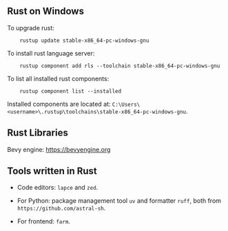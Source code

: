 Rust on Windows
----
To upgrade rust:
```
	rustup update stable-x86_64-pc-windows-gnu
```

To install rust language server:
```
	rustup component add rls --toolchain stable-x86_64-pc-windows-gnu
```

To list all installed rust components:
```
	rustup component list --installed
```

Installed components are located at:
`C:\Users\<username>\.rustup\toolchains\stable-x86_64-pc-windows-gnu`.


Rust Libraries
---

Bevy engine: https://bevyengine.org


Tools written in Rust
---

- Code editors: `lapce` and `zed`.

- For Python: package management tool `uv` and formatter `ruff`, both from
  `https://github.com/astral-sh`.

- For frontend: `farm`.
